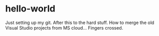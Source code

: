 # hello-world
Just setting up my git. 
After this to the hard stuff. 
How to merge the old Visual Studio projects from MS cloud... Fingers crossed.
